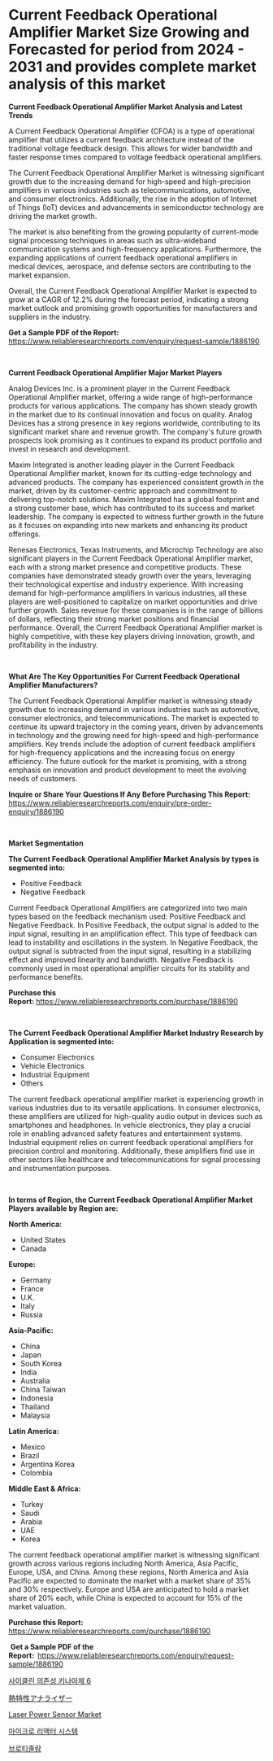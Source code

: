 <p><h1>Current Feedback Operational Amplifier Market Size Growing and Forecasted for period from 2024 - 2031 and provides complete market analysis of this market</h1></p><p><strong>Current Feedback Operational Amplifier Market Analysis and Latest Trends</strong></p>
<p><p>A Current Feedback Operational Amplifier (CFOA) is a type of operational amplifier that utilizes a current feedback architecture instead of the traditional voltage feedback design. This allows for wider bandwidth and faster response times compared to voltage feedback operational amplifiers.</p><p>The Current Feedback Operational Amplifier Market is witnessing significant growth due to the increasing demand for high-speed and high-precision amplifiers in various industries such as telecommunications, automotive, and consumer electronics. Additionally, the rise in the adoption of Internet of Things (IoT) devices and advancements in semiconductor technology are driving the market growth.</p><p>The market is also benefiting from the growing popularity of current-mode signal processing techniques in areas such as ultra-wideband communication systems and high-frequency applications. Furthermore, the expanding applications of current feedback operational amplifiers in medical devices, aerospace, and defense sectors are contributing to the market expansion.</p><p>Overall, the Current Feedback Operational Amplifier Market is expected to grow at a CAGR of 12.2% during the forecast period, indicating a strong market outlook and promising growth opportunities for manufacturers and suppliers in the industry.</p></p>
<p><strong>Get a Sample PDF of the Report:&nbsp;</strong> <a href="https://www.reliableresearchreports.com/enquiry/request-sample/1886190">https://www.reliableresearchreports.com/enquiry/request-sample/1886190</a></p>
<p>&nbsp;</p>
<p><strong>Current Feedback Operational Amplifier Major Market Players</strong></p>
<p><p>Analog Devices Inc. is a prominent player in the Current Feedback Operational Amplifier market, offering a wide range of high-performance products for various applications. The company has shown steady growth in the market due to its continual innovation and focus on quality. Analog Devices has a strong presence in key regions worldwide, contributing to its significant market share and revenue growth. The company's future growth prospects look promising as it continues to expand its product portfolio and invest in research and development.</p><p>Maxim Integrated is another leading player in the Current Feedback Operational Amplifier market, known for its cutting-edge technology and advanced products. The company has experienced consistent growth in the market, driven by its customer-centric approach and commitment to delivering top-notch solutions. Maxim Integrated has a global footprint and a strong customer base, which has contributed to its success and market leadership. The company is expected to witness further growth in the future as it focuses on expanding into new markets and enhancing its product offerings.</p><p>Renesas Electronics, Texas Instruments, and Microchip Technology are also significant players in the Current Feedback Operational Amplifier market, each with a strong market presence and competitive products. These companies have demonstrated steady growth over the years, leveraging their technological expertise and industry experience. With increasing demand for high-performance amplifiers in various industries, all these players are well-positioned to capitalize on market opportunities and drive further growth. Sales revenue for these companies is in the range of billions of dollars, reflecting their strong market positions and financial performance. Overall, the Current Feedback Operational Amplifier market is highly competitive, with these key players driving innovation, growth, and profitability in the industry.</p></p>
<p>&nbsp;</p>
<p><strong>What Are The Key Opportunities For Current Feedback Operational Amplifier Manufacturers?</strong></p>
<p><p>The Current Feedback Operational Amplifier market is witnessing steady growth due to increasing demand in various industries such as automotive, consumer electronics, and telecommunications. The market is expected to continue its upward trajectory in the coming years, driven by advancements in technology and the growing need for high-speed and high-performance amplifiers. Key trends include the adoption of current feedback amplifiers for high-frequency applications and the increasing focus on energy efficiency. The future outlook for the market is promising, with a strong emphasis on innovation and product development to meet the evolving needs of customers.</p></p>
<p><strong>Inquire or Share Your Questions If Any Before Purchasing This Report:</strong> <a href="https://www.reliableresearchreports.com/enquiry/pre-order-enquiry/1886190">https://www.reliableresearchreports.com/enquiry/pre-order-enquiry/1886190</a></p>
<p>&nbsp;</p>
<p><strong>Market Segmentation</strong></p>
<p><strong>The Current Feedback Operational Amplifier Market Analysis by types is segmented into:</strong></p>
<p><ul><li>Positive Feedback</li><li>Negative Feedback</li></ul></p>
<p><p>Current Feedback Operational Amplifiers are categorized into two main types based on the feedback mechanism used: Positive Feedback and Negative Feedback. In Positive Feedback, the output signal is added to the input signal, resulting in an amplification effect. This type of feedback can lead to instability and oscillations in the system. In Negative Feedback, the output signal is subtracted from the input signal, resulting in a stabilizing effect and improved linearity and bandwidth. Negative Feedback is commonly used in most operational amplifier circuits for its stability and performance benefits.</p></p>
<p><strong>Purchase this Report:&nbsp;</strong><a href="https://www.reliableresearchreports.com/purchase/1886190">https://www.reliableresearchreports.com/purchase/1886190</a></p>
<p>&nbsp;</p>
<p><strong>The Current Feedback Operational Amplifier Market Industry Research by Application is segmented into:</strong></p>
<p><ul><li>Consumer Electronics</li><li>Vehicle Electronics</li><li>Industrial Equipment</li><li>Others</li></ul></p>
<p><p>The current feedback operational amplifier market is experiencing growth in various industries due to its versatile applications. In consumer electronics, these amplifiers are utilized for high-quality audio output in devices such as smartphones and headphones. In vehicle electronics, they play a crucial role in enabling advanced safety features and entertainment systems. Industrial equipment relies on current feedback operational amplifiers for precision control and monitoring. Additionally, these amplifiers find use in other sectors like healthcare and telecommunications for signal processing and instrumentation purposes.</p></p>
<p>&nbsp;</p>
<p><strong>In terms of Region, the Current Feedback Operational Amplifier Market Players available by Region are:</strong></p>
<p>
    <p> <strong> North America: </strong>
        <ul>
            <li>United States</li>
            <li>Canada</li>
        </ul>
        </p> 
    <p> <strong> Europe: </strong>
        <ul>
            <li>Germany</li>
            <li>France</li>
            <li>U.K.</li>
            <li>Italy</li>
            <li>Russia</li>
        </ul>
        </p> 
    <p> <strong> Asia-Pacific: </strong>
        <ul>
            <li>China</li>
            <li>Japan</li>
            <li>South Korea</li>
            <li>India</li>
            <li>Australia</li>
            <li>China Taiwan</li>
            <li>Indonesia</li>
            <li>Thailand</li>
            <li>Malaysia</li>
        </ul>
        </p> 
    <p> <strong> Latin America: </strong>
        <ul>
            <li>Mexico</li>
            <li>Brazil</li>
            <li>Argentina Korea</li>
            <li>Colombia</li>
        </ul>
        </p> 
    <p> <strong> Middle East & Africa: </strong>
        <ul>
            <li>Turkey</li>
            <li>Saudi</li>
            <li>Arabia</li>
            <li>UAE</li>
            <li>Korea</li>
        </ul>
    </p>
    </p>
<p><p>The current feedback operational amplifier market is witnessing significant growth across various regions including North America, Asia Pacific, Europe, USA, and China. Among these regions, North America and Asia Pacific are expected to dominate the market with a market share of 35% and 30% respectively. Europe and USA are anticipated to hold a market share of 20% each, while China is expected to account for 15% of the market valuation.</p></p>
<p><strong>Purchase this Report: </strong><a href="https://www.reliableresearchreports.com/purchase/1886190">https://www.reliableresearchreports.com/purchase/1886190</a></p>
<p>&nbsp;<strong>Get a Sample PDF of the Report:&nbsp;&nbsp;</strong><a href="https://www.reliableresearchreports.com/enquiry/request-sample/1886190">https://www.reliableresearchreports.com/enquiry/request-sample/1886190</a></p>
<p><strong></strong></p>
<p><p><a href="https://github.com/WilburKihn5676/Market-Research-Report-List-1/blob/main/715191611085.md">사이클린 의존성 키나아제 6</a></p><p><a href="https://github.com/dzy793153605/Market-Research-Report-List-1/blob/main/214540511898.md">熱特性アナライザー</a></p><p><a href="https://medium.com/@donna.mitchell456598/laser-power-sensor-market-comprehensive-assessment-by-type-application-and-geography-a168ffbdb1cb">Laser Power Sensor Market</a></p><p><a href="https://medium.com/@dewayneber2023/%EB%A7%88%EC%9D%B4%ED%81%AC%EB%A1%9C-%EB%A6%AC%EC%95%A1%ED%84%B0-%EC%8B%9C%EC%8A%A4%ED%85%9C-%EC%8B%9C%EC%9E%A5-%EB%B3%B4%EA%B3%A0%EC%84%9C%EB%8A%94-%EC%9D%B4-%EC%8B%9C%EC%9E%A5%EC%9D%98-%EC%B5%9C%EC%8B%A0-%ED%8A%B8%EB%A0%8C%EB%93%9C%EC%99%80-%EC%84%B1%EC%9E%A5-%EA%B8%B0%ED%9A%8C%EB%A5%BC-%EB%B3%B4%EC%97%AC%EC%A4%8D%EB%8B%88%EB%8B%A4-98037834ec4b">마이크로 리액터 시스템</a></p><p><a href="https://medium.com/@darianswift1922_33282/%EB%B8%8C%EB%A1%9C%ED%8B%B0%EC%A1%B8%EB%9E%8C-%EC%8B%9C%EC%9E%A5%EC%9D%80-%EC%8B%9C%EC%9E%A5-%EC%A0%90%EC%9C%A0%EC%9C%A8-%EC%8B%9C%EC%9E%A5-%EB%8F%99%ED%96%A5-%EB%B0%8F-%EC%8B%9C%EC%9E%A5-%EC%84%B1%EC%9E%A5%EC%97%90-%EB%8C%80%ED%95%9C-%EC%A0%95%EB%B3%B4%EB%A5%BC-%EC%A0%9C%EA%B3%B5%ED%95%A9%EB%8B%88%EB%8B%A4-3872ff4ea606">브로티졸람</a></p></p>